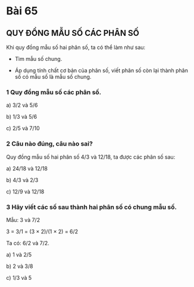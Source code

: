# Bài 65

## QUY ĐỒNG MẪU SỐ CÁC PHÂN SỐ

Khi quy đồng mẫu số hai phân số, ta có thể làm như sau:

- Tìm mẫu số chung.

- Áp dụng tính chất cơ bản của phân số, viết phân số còn lại thành phân số có mẫu số là mẫu số chung.

### 1 Quy đồng mẫu số các phân số.

a) 3/2 và 5/6

b) 1/3 và 5/6

c) 2/5 và 7/10

### 2 Câu nào đúng, câu nào sai?
Quy đồng mẫu số hai phân số 4/3 và 12/18, ta được các phân số sau:

a) 24/18 và 12/18

b) 4/3 và 2/3

c) 12/9 và 12/18

### 3 Hãy viết các số sau thành hai phân số có chung mẫu số.
Mẫu: 3 và 7/2

3 = 3/1 = (3 × 2)/(1 × 2) = 6/2

Ta có: 6/2 và 7/2.

a) 1 và 2/5

b) 2 và 3/8

c) 1/3 và 5

